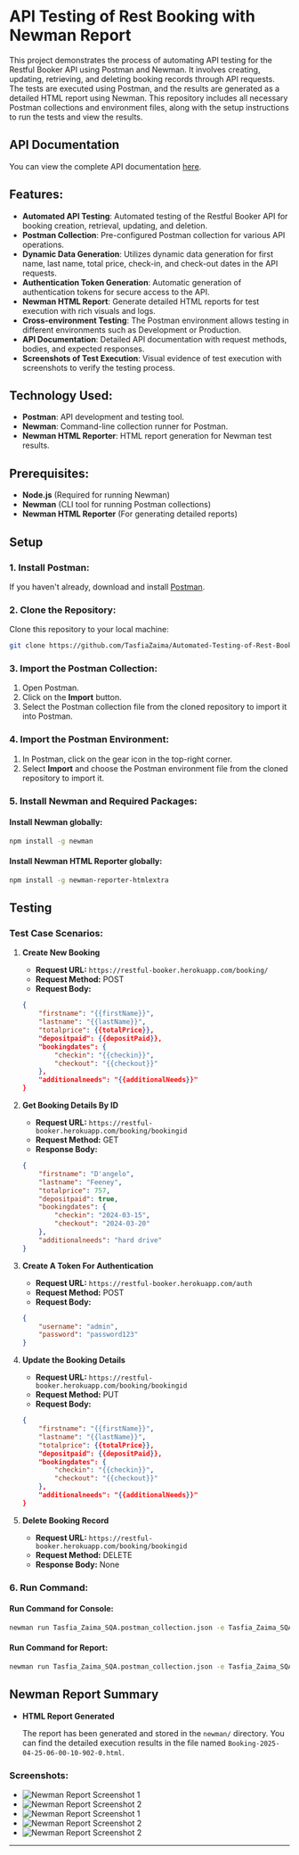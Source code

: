 # API Testing of Rest Booking with Newman Report

This project demonstrates the process of automating API testing for the Restful Booker API using Postman and Newman. It involves creating, updating, retrieving, and deleting booking records through API requests. The tests are executed using Postman, and the results are generated as a detailed HTML report using Newman. This repository includes all necessary Postman collections and environment files, along with the setup instructions to run the tests and view the results.

## API Documentation

You can view the complete API documentation [here](https://docs.google.com/document/d/1By2-SYRGB0pn-R45Pk0AHDecpK1oZiTA7nf31Op_r9k/edit?usp=sharing).

## Features:
- **Automated API Testing**: Automated testing of the Restful Booker API for booking creation, retrieval, updating, and deletion.
- **Postman Collection**: Pre-configured Postman collection for various API operations.
- **Dynamic Data Generation**: Utilizes dynamic data generation for first name, last name, total price, check-in, and check-out dates in the API requests.
- **Authentication Token Generation**: Automatic generation of authentication tokens for secure access to the API.
- **Newman HTML Report**: Generate detailed HTML reports for test execution with rich visuals and logs.
- **Cross-environment Testing**: The Postman environment allows testing in different environments such as Development or Production.
- **API Documentation**: Detailed API documentation with request methods, bodies, and expected responses.
- **Screenshots of Test Execution**: Visual evidence of test execution with screenshots to verify the testing process.

## Technology Used:
- **Postman**: API development and testing tool.
- **Newman**: Command-line collection runner for Postman.
- **Newman HTML Reporter**: HTML report generation for Newman test results.

## Prerequisites:
- **Node.js** (Required for running Newman)
- **Newman** (CLI tool for running Postman collections)
- **Newman HTML Reporter** (For generating detailed reports)

## Setup

### 1. Install Postman:
If you haven't already, download and install [Postman](https://www.postman.com/downloads/).

### 2. Clone the Repository:
Clone this repository to your local machine:
```bash
git clone https://github.com/TasfiaZaima/Automated-Testing-of-Rest-Booking-API-with-Newman-Report.git
```

### 3. Import the Postman Collection:
1. Open Postman.
2. Click on the **Import** button.
3. Select the Postman collection file from the cloned repository to import it into Postman.

### 4. Import the Postman Environment:
1. In Postman, click on the gear icon in the top-right corner.
2. Select **Import** and choose the Postman environment file from the cloned repository to import it.

### 5. Install Newman and Required Packages:

#### Install **Newman** globally:
```bash
npm install -g newman
```

#### Install **Newman HTML Reporter** globally:
```bash
npm install -g newman-reporter-htmlextra
```
## Testing

### Test Case Scenarios:

1. **Create New Booking**
   - **Request URL:** `https://restful-booker.herokuapp.com/booking/`
   - **Request Method:** POST
   - **Request Body:**
   ```json
   {
       "firstname": "{{firstName}}",
       "lastname": "{{lastName}}",
       "totalprice": {{totalPrice}},
       "depositpaid": {{depositPaid}},
       "bookingdates": {
           "checkin": "{{checkin}}",
           "checkout": "{{checkout}}"
       },
       "additionalneeds": "{{additionalNeeds}}"
   }
   ```

2. **Get Booking Details By ID**
   - **Request URL:** `https://restful-booker.herokuapp.com/booking/bookingid`
   - **Request Method:** GET
   - **Response Body:**
   ```json
   {
       "firstname": "D'angelo",
       "lastname": "Feeney",
       "totalprice": 757,
       "depositpaid": true,
       "bookingdates": {
           "checkin": "2024-03-15",
           "checkout": "2024-03-20"
       },
       "additionalneeds": "hard drive"
   }
   ```

3. **Create A Token For Authentication**
   - **Request URL:** `https://restful-booker.herokuapp.com/auth`
   - **Request Method:** POST
   - **Request Body:**
   ```json
   {
       "username": "admin",
       "password": "password123"
   }
   ```

4. **Update the Booking Details**
   - **Request URL:** `https://restful-booker.herokuapp.com/booking/bookingid`
   - **Request Method:** PUT
   - **Request Body:**
   ```json
   {
       "firstname": "{{firstName}}",
       "lastname": "{{lastName}}",
       "totalprice": {{totalPrice}},
       "depositpaid": {{depositPaid}},
       "bookingdates": {
           "checkin": "{{checkin}}",
           "checkout": "{{checkout}}"
       },
       "additionalneeds": "{{additionalNeeds}}"
   }
   ```

5. **Delete Booking Record**
   - **Request URL:** `https://restful-booker.herokuapp.com/booking/bookingid`
   - **Request Method:** DELETE
   - **Response Body:** None

### 6. Run Command:

#### Run Command for Console:
```bash
newman run Tasfia_Zaima_SQA.postman_collection.json -e Tasfia_Zaima_SQA.postman_environment.json
```

#### Run Command for Report:
```bash
newman run Tasfia_Zaima_SQA.postman_collection.json -e Tasfia_Zaima_SQA.postman_environment.json -r cli,htmlextra
```

## Newman Report Summary

- **HTML Report Generated**

   The report has been generated and stored in the `newman/` directory. You can find the detailed execution results in the file named `Booking-2025-04-25-06-00-10-902-0.html`.

### Screenshots:

- ![Newman Report Screenshot 1](Newman1.JPG)
- ![Newman Report Screenshot 2](Newman2.JPG)
- ![Newman Report Screenshot 1](Newman3.JPG)
- ![Newman Report Screenshot 2](Newman4.JPG)
- ![Newman Report Screenshot 2](Newman5.JPG)

---
